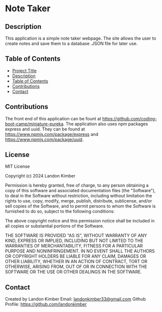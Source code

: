 
# Note Taker

## Description

This application is a simple note taker webpage. The site allows the user to create notes and save them to a database .JSON file for later use. 

## Table of Contents
         
- [Project Title](#project-title)
- [Description](#description)
- [Table of Contents](#table-of-contents)
- [Contributions](#contributions)
- [Contact](#contact)

## Contributions

The front end of this application can be fount at https://github.com/coding-boot-camp/miniature-eureka. The application also uses npm packages express and uuid. They can be found at https://www.npmjs.com/package/express and https://www.npmjs.com/package/uuid.

## License

MIT License

Copyright (c) 2024 Landon Kimber

Permission is hereby granted, free of charge, to any person obtaining a copy
of this software and associated documentation files (the "Software"), to deal
in the Software without restriction, including without limitation the rights
to use, copy, modify, merge, publish, distribute, sublicense, and/or sell
copies of the Software, and to permit persons to whom the Software is
furnished to do so, subject to the following conditions:

The above copyright notice and this permission notice shall be included in all
copies or substantial portions of the Software.

THE SOFTWARE IS PROVIDED "AS IS", WITHOUT WARRANTY OF ANY KIND, EXPRESS OR
IMPLIED, INCLUDING BUT NOT LIMITED TO THE WARRANTIES OF MERCHANTABILITY,
FITNESS FOR A PARTICULAR PURPOSE AND NONINFRINGEMENT. IN NO EVENT SHALL THE
AUTHORS OR COPYRIGHT HOLDERS BE LIABLE FOR ANY CLAIM, DAMAGES OR OTHER
LIABILITY, WHETHER IN AN ACTION OF CONTRACT, TORT OR OTHERWISE, ARISING FROM,
OUT OF OR IN CONNECTION WITH THE SOFTWARE OR THE USE OR OTHER DEALINGS IN THE
SOFTWARE.

## Contact
Created by Landon Kimber
Email: landonkimber33@gmail.com
Github Profile: https://github.com/landonkimber

